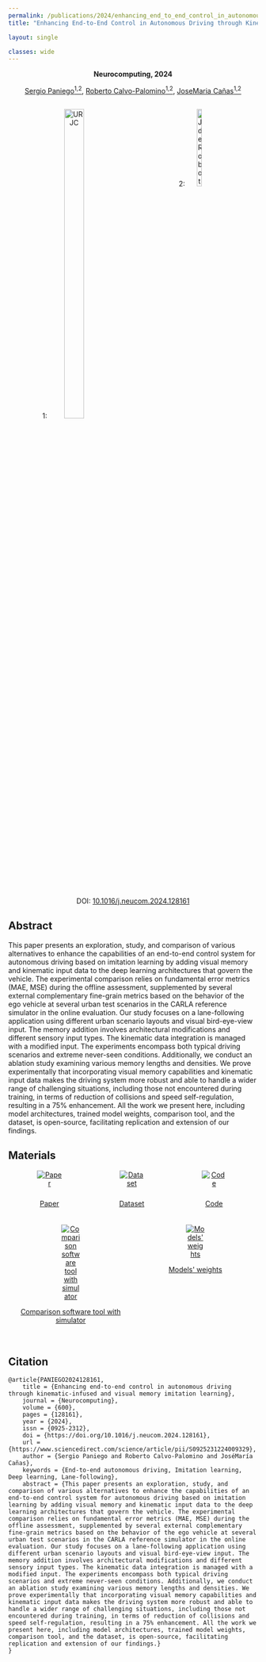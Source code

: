 ```yaml
---
permalink: /publications/2024/enhancing_end_to_end_control_in_autonomous_driving_through_kinematic_infused_and_visual_memory_imitation_learning
title: "Enhancing End-to-End Control in Autonomous Driving through Kinematic-Infused and Visual Memory Imitation Learning"

layout: single

classes: wide
---
```


<p style="text-align: center; font-weight: bold;">Neurocomputing, 2024</p>

<p style="text-align: center"><a href="https://sergiopaniego.github.io/">Sergio Paniego<sup>1,2</sup></a>, <a href="http://rocapal.org">Roberto Calvo-Palomino<sup>1,2</sup></a>, <a href="https://gsyc.urjc.es/jmplaza/">JoseMaria Cañas<sup>1,2</sup></a></p>
<div class="container" style="overflow: hidden;">
    <p style="text-align: center; width: 50%; float: left;">1: <a href="https://www.urjc.es/"><img src="https://upload.wikimedia.org/wikipedia/commons/thumb/8/84/URJC_logo.svg/1280px-URJC_logo.svg.png" width="40%" height="40%" alt="URJC"/></a></p>
    <p style="text-align: center; width: 50%; float: left;">2: <a href="https://jderobot.github.io/"><img src="https://avatars.githubusercontent.com/u/10959337?s=280&v=4" width="20%" height="20%" alt="JdeRobot"/></a></p>
</div>
<p style="text-align: center">DOI: <a href="https://doi.org/10.1016/j.neucom.2024.128161">10.1016/j.neucom.2024.128161</a></p>


## Abstract

This paper presents an exploration, study, and comparison of various alternatives to enhance the capabilities of an end-to-end control system for autonomous driving based on imitation learning by adding visual memory and kinematic input data to the deep learning architectures that govern the vehicle. The experimental comparison relies on fundamental error metrics (MAE, MSE) during the offline assessment, supplemented by several external complementary fine-grain metrics based on the behavior of the ego vehicle at several urban test scenarios in the CARLA reference simulator in the online evaluation. Our study focuses on a lane-following application using different urban scenario layouts and visual bird-eye-view input. The memory addition involves architectural modifications and different sensory input types. The kinematic data integration is managed with a modified input. The experiments encompass both typical driving scenarios and extreme never-seen conditions. Additionally, we conduct an ablation study examining various memory lengths and densities. We prove experimentally that incorporating visual memory capabilities and kinematic input data makes the driving system more robust and able to handle a wider range of challenging situations, including those not encountered during training, in terms of reduction of collisions and speed self-regulation, resulting in a 75% enhancement. All the work we present here, including model architectures, trained model weights, comparison tool, and the dataset, is open-source, facilitating replication and extension of our findings.

## Materials

<div class="container" style="overflow: hidden;">
    <div style="width: 33%; float: left;margin-bottom: 20px; text-align: center;">
        <a href="https://doi.org/10.1016/j.neucom.2024.128161">
            <img style="max-width: 30%; height: auto; margin-bottom: 10px;" src="https://cdn-icons-png.flaticon.com/512/3731/3731553.png" alt="Paper">
            <p>Paper</p>
        </a>
    </div>
    <div style="width: 33%; float: left; margin-bottom: 20px; text-align: center;">
        <a href="https://huggingface.co/datasets/sergiopaniego/CarlaFollowLanePreviousV">
            <img style="max-width: 30%; height: auto; margin-bottom: 10px;" src="https://static.thenounproject.com/png/2200230-200.png" alt="Dataset">
            <p>Dataset</p>
        </a>
    </div>
    <div style="width: 33%; float: left;margin-bottom: 20px; text-align: center;">
        <a href="https://github.com/JdeRobot/DeepLearningStudio](https://github.com/JdeRobot/DeepLearningStudio">
            <img style="max-width: 30%; height: auto; margin-bottom: 10px;" src="https://static.thenounproject.com/png/1448954-200.png" alt="Code">
            <p>Code</p>
        </a>
    </div>
</div>
<div class="container" style="overflow: hidden;">
    <div style="width: 50%; float: left;margin-bottom: 20px; text-align: center;">
        <a href="https://github.com/JdeRobot/BehaviorMetrics">
            <img style="max-width: 15%; height: auto;" src="https://static-00.iconduck.com/assets.00/comparison-icon-512x512-vl4u7s2n.png" alt="Comparison software tool with simulator">
            <p>Comparison software tool with simulator</p>
        </a>
    </div>
    <div style="width: 50%; float: left; margin-bottom: 20px; text-align: center;">
        <a href="https://huggingface.co/sergiopaniego/MemoryPilotNet">
            <img style="max-width: 15%; height: auto;" src="https://cdn-icons-png.flaticon.com/512/6461/6461819.png" alt="Models' weights">
            <p>Models' weights</p>
        </a>
    </div>
</div>


## Citation

``` 
@article{PANIEGO2024128161,
    title = {Enhancing end-to-end control in autonomous driving through kinematic-infused and visual memory imitation learning},
    journal = {Neurocomputing},
    volume = {600},
    pages = {128161},
    year = {2024},
    issn = {0925-2312},
    doi = {https://doi.org/10.1016/j.neucom.2024.128161},
    url = {https://www.sciencedirect.com/science/article/pii/S0925231224009329},
    author = {Sergio Paniego and Roberto Calvo-Palomino and JoséMaría Cañas},
    keywords = {End-to-end autonomous driving, Imitation learning, Deep learning, Lane-following},
    abstract = {This paper presents an exploration, study, and comparison of various alternatives to enhance the capabilities of an end-to-end control system for autonomous driving based on imitation learning by adding visual memory and kinematic input data to the deep learning architectures that govern the vehicle. The experimental comparison relies on fundamental error metrics (MAE, MSE) during the offline assessment, supplemented by several external complementary fine-grain metrics based on the behavior of the ego vehicle at several urban test scenarios in the CARLA reference simulator in the online evaluation. Our study focuses on a lane-following application using different urban scenario layouts and visual bird-eye-view input. The memory addition involves architectural modifications and different sensory input types. The kinematic data integration is managed with a modified input. The experiments encompass both typical driving scenarios and extreme never-seen conditions. Additionally, we conduct an ablation study examining various memory lengths and densities. We prove experimentally that incorporating visual memory capabilities and kinematic input data makes the driving system more robust and able to handle a wider range of challenging situations, including those not encountered during training, in terms of reduction of collisions and speed self-regulation, resulting in a 75% enhancement. All the work we present here, including model architectures, trained model weights, comparison tool, and the dataset, is open-source, facilitating replication and extension of our findings.}
}
``` 
